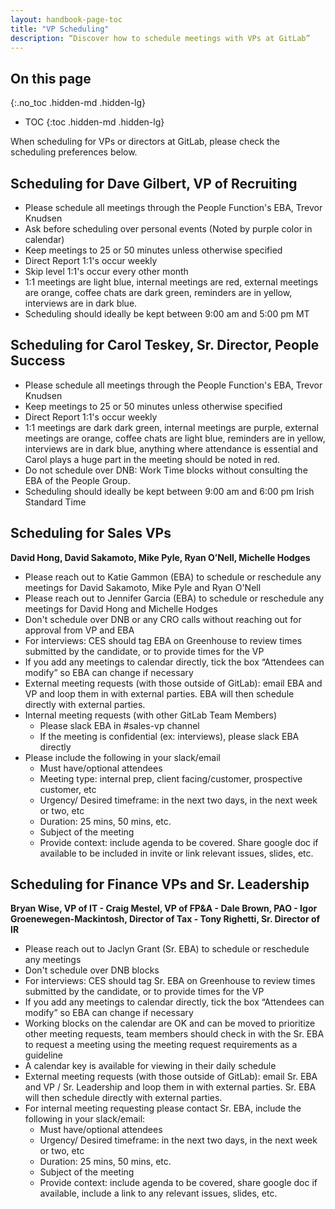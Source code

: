 ```yaml
---
layout: handbook-page-toc
title: "VP Scheduling"
description: “Discover how to schedule meetings with VPs at GitLab”
---
```


## On this page
{:.no_toc .hidden-md .hidden-lg}

- TOC
{:toc .hidden-md .hidden-lg}

When scheduling for VPs or directors at GitLab, please check the scheduling preferences below.

## Scheduling for Dave Gilbert, VP of Recruiting

* Please schedule all meetings through the People Function's EBA, Trevor Knudsen
* Ask before scheduling over personal events (Noted by purple color in calendar)
* Keep meetings to 25 or 50 minutes unless otherwise specified
* Direct Report 1:1's occur weekly
* Skip level 1:1's occur every other month
* 1:1 meetings are light blue, internal meetings are red, external meetings are orange, coffee chats are dark green, reminders are in yellow, interviews are in dark blue.
* Scheduling should ideally be kept between 9:00 am and 5:00 pm MT

## Scheduling for Carol Teskey, Sr. Director, People Success

* Please schedule all meetings through the People Function's EBA, Trevor Knudsen
* Keep meetings to 25 or 50 minutes unless otherwise specified
* Direct Report 1:1's occur weekly
* 1:1 meetings are dark dark green, internal meetings are purple, external meetings are orange, coffee chats are light blue, reminders are in yellow, interviews are in dark blue, anything where attendance is essential and Carol plays a huge part in the meeting should be noted in red.
* Do not schedule over DNB: Work Time blocks without consulting the EBA of the People Group.  
* Scheduling should ideally be kept between 9:00 am and 6:00 pm Irish Standard Time

## Scheduling for Sales VPs

**David Hong, David Sakamoto, Mike Pyle, Ryan O’Nell, Michelle Hodges**

* Please reach out to Katie Gammon (EBA) to schedule or reschedule any meetings for David Sakamoto, Mike Pyle and Ryan O'Nell
* Please reach out to Jennifer Garcia (EBA) to schedule or reschedule any meetings for David Hong and Michelle Hodges
* Don't schedule over DNB or any CRO calls without reaching out for approval from VP and EBA
* For interviews: CES should tag EBA on Greenhouse to review times submitted by the candidate, or to provide times for the VP
* If you add any meetings to calendar directly, tick the box “Attendees can modify” so EBA can change if necessary
* External meeting requests (with those outside of GitLab): email EBA and VP and loop them in with external parties. EBA will then schedule directly with external parties.
* Internal meeting requests (with other GitLab Team Members)
  * Please slack EBA in #sales-vp channel 
  * If the meeting is confidential (ex: interviews), please slack EBA directly
* Please include the following in your slack/email
  * Must have/optional attendees
  * Meeting type: internal prep, client facing/customer, prospective customer, etc
  * Urgency/ Desired timeframe: in the next two days, in the next week or two, etc
  * Duration: 25 mins, 50 mins, etc.
  * Subject of the meeting
  * Provide context: include agenda to be covered. Share google doc if available to be included in invite or link relevant issues, slides, etc.

## Scheduling for Finance VPs and Sr. Leadership

**Bryan Wise, VP of IT - Craig Mestel, VP of FP&A - Dale Brown, PAO - Igor Groenewegen-Mackintosh, Director of Tax - Tony Righetti, Sr. Director of IR**

* Please reach out to Jaclyn Grant (Sr. EBA) to schedule or reschedule any meetings 
* Don't schedule over DNB blocks 
* For interviews: CES should tag Sr. EBA on Greenhouse to review times submitted by the candidate, or to provide times for the VP
* If you add any meetings to calendar directly, tick the box “Attendees can modify” so EBA can change if necessary
* Working blocks on the calendar are OK and can be moved to prioritize other meeting requests, team members should check in with the Sr. EBA to request a meeting using the meeting request requirements as a guideline
* A calendar key is available for viewing in their daily schedule
* External meeting requests (with those outside of GitLab): email Sr. EBA and VP / Sr. Leadership and loop them in with external parties. Sr. EBA will then schedule directly with external parties.
* For internal meeting requesting please contact Sr. EBA, include the following in your slack/email:
  * Must have/optional attendees
  * Urgency/ Desired timeframe: in the next two days, in the next week or two, etc
  * Duration: 25 mins, 50 mins, etc.
  * Subject of the meeting
  * Provide context: include agenda to be covered, share google doc if available, include a link to any relevant issues, slides, etc.

